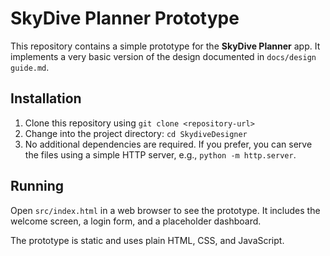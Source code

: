 # SkyDive Planner Prototype

This repository contains a simple prototype for the **SkyDive Planner** app. It implements a very basic version of the design documented in `docs/design guide.md`.

## Installation

1. Clone this repository using `git clone <repository-url>`
2. Change into the project directory: `cd SkydiveDesigner`
3. No additional dependencies are required. If you prefer, you can serve the files using a simple HTTP server, e.g., `python -m http.server`.


## Running

Open `src/index.html` in a web browser to see the prototype. It includes the welcome screen, a login form, and a placeholder dashboard.

The prototype is static and uses plain HTML, CSS, and JavaScript.
